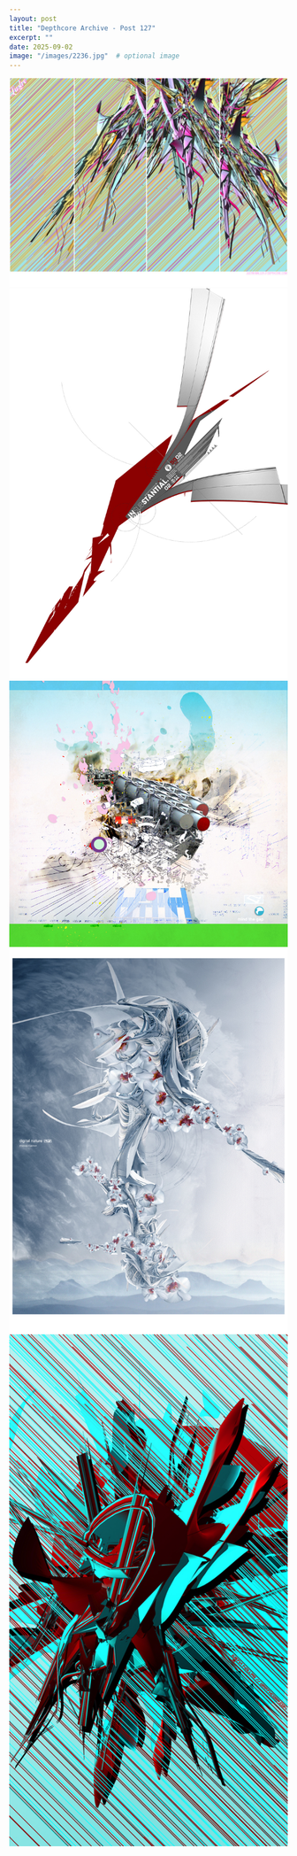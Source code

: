 ```yaml
---
layout: post
title: "Depthcore Archive - Post 127"
excerpt: ""
date: 2025-09-02
image: "/images/2236.jpg"  # optional image
---
```


<img src="/images/2236.jpg">
<img src="/images/2244.jpg" alt="2244.jpg"/>
<img src="/images/2245.jpg" alt="2245.jpg"/>
<img src="/images/2246.jpg" alt="2246.jpg"/>
<img src="/images/2247.jpg" alt="2247.jpg"/>
